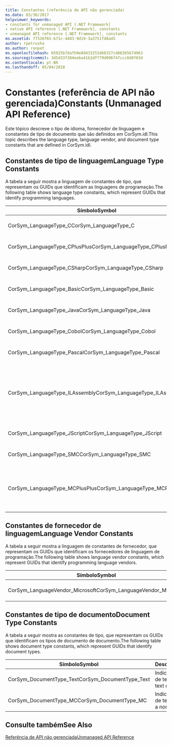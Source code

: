 ```yaml
---
title: Constantes (referência de API não gerenciada)
ms.date: 03/30/2017
helpviewer_keywords:
- constants for unmanaged API [.NET Framework]
- native API reference [.NET Framework], constants
- unmanaged API reference [.NET Framework], constants
ms.assetid: 77526f65-b71c-4483-9d19-3a3751fd8a45
author: rpetrusha
ms.author: ronpet
ms.openlocfilehash: 65925b7dafb9e89433253d68327c488365674963
ms.sourcegitcommit: 3d5d33f384eeba41b2dff79d096f47ccc8d8f03d
ms.contentlocale: pt-BR
ms.lasthandoff: 05/04/2018
---
```

# <a name="constants-unmanaged-api-reference"></a><span data-ttu-id="fd6bc-102">Constantes (referência de API não gerenciada)</span><span class="sxs-lookup"><span data-stu-id="fd6bc-102">Constants (Unmanaged API Reference)</span></span>
<span data-ttu-id="fd6bc-103">Este tópico descreve o tipo de idioma, fornecedor de linguagem e constantes de tipo de documento que são definidos em CorSym.idl.</span><span class="sxs-lookup"><span data-stu-id="fd6bc-103">This topic describes the language type, language vendor, and document type constants that are defined in CorSym.idl.</span></span>  
  
## <a name="language-type-constants"></a><span data-ttu-id="fd6bc-104">Constantes de tipo de linguagem</span><span class="sxs-lookup"><span data-stu-id="fd6bc-104">Language Type Constants</span></span>  
 <span data-ttu-id="fd6bc-105">A tabela a seguir mostra a linguagem de constantes de tipo, que representam os GUIDs que identificam as linguagens de programação.</span><span class="sxs-lookup"><span data-stu-id="fd6bc-105">The following table shows language type constants, which represent GUIDs that identify programming languages.</span></span>  
  
|<span data-ttu-id="fd6bc-106">Símbolo</span><span class="sxs-lookup"><span data-stu-id="fd6bc-106">Symbol</span></span>|<span data-ttu-id="fd6bc-107">Descrição</span><span class="sxs-lookup"><span data-stu-id="fd6bc-107">Description</span></span>|  
|------------|-----------------|  
|<span data-ttu-id="fd6bc-108">CorSym_LanguageType_C</span><span class="sxs-lookup"><span data-stu-id="fd6bc-108">CorSym_LanguageType_C</span></span>|<span data-ttu-id="fd6bc-109">Indica a linguagem C.</span><span class="sxs-lookup"><span data-stu-id="fd6bc-109">Indicates the C language.</span></span>|  
|<span data-ttu-id="fd6bc-110">CorSym_LanguageType_CPlusPlus</span><span class="sxs-lookup"><span data-stu-id="fd6bc-110">CorSym_LanguageType_CPlusPlus</span></span>|<span data-ttu-id="fd6bc-111">Indica a linguagem C++.</span><span class="sxs-lookup"><span data-stu-id="fd6bc-111">Indicates the C++ language.</span></span>|  
|<span data-ttu-id="fd6bc-112">CorSym_LanguageType_CSharp</span><span class="sxs-lookup"><span data-stu-id="fd6bc-112">CorSym_LanguageType_CSharp</span></span>|<span data-ttu-id="fd6bc-113">Indica a linguagem c#.</span><span class="sxs-lookup"><span data-stu-id="fd6bc-113">Indicates the C# language.</span></span>|  
|<span data-ttu-id="fd6bc-114">CorSym_LanguageType_Basic</span><span class="sxs-lookup"><span data-stu-id="fd6bc-114">CorSym_LanguageType_Basic</span></span>|<span data-ttu-id="fd6bc-115">Indica o idioma básico.</span><span class="sxs-lookup"><span data-stu-id="fd6bc-115">Indicates the Basic language.</span></span>|  
|<span data-ttu-id="fd6bc-116">CorSym_LanguageType_Java</span><span class="sxs-lookup"><span data-stu-id="fd6bc-116">CorSym_LanguageType_Java</span></span>|<span data-ttu-id="fd6bc-117">Indica a linguagem Java.</span><span class="sxs-lookup"><span data-stu-id="fd6bc-117">Indicates the Java language.</span></span>|  
|<span data-ttu-id="fd6bc-118">CorSym_LanguageType_Cobol</span><span class="sxs-lookup"><span data-stu-id="fd6bc-118">CorSym_LanguageType_Cobol</span></span>|<span data-ttu-id="fd6bc-119">Indica o idioma COBOL.</span><span class="sxs-lookup"><span data-stu-id="fd6bc-119">Indicates the COBOL language.</span></span>|  
|<span data-ttu-id="fd6bc-120">CorSym_LanguageType_Pascal</span><span class="sxs-lookup"><span data-stu-id="fd6bc-120">CorSym_LanguageType_Pascal</span></span>|<span data-ttu-id="fd6bc-121">Indica o idioma Pascal.</span><span class="sxs-lookup"><span data-stu-id="fd6bc-121">Indicates the Pascal language.</span></span>|  
|<span data-ttu-id="fd6bc-122">CorSym_LanguageType_ILAssembly</span><span class="sxs-lookup"><span data-stu-id="fd6bc-122">CorSym_LanguageType_ILAssembly</span></span>|<span data-ttu-id="fd6bc-123">Indica o código de assembly do Microsoft intermediate language (MSIL).</span><span class="sxs-lookup"><span data-stu-id="fd6bc-123">Indicates the Microsoft intermediate language (MSIL) assembly code.</span></span>|  
|<span data-ttu-id="fd6bc-124">CorSym_LanguageType_JScript</span><span class="sxs-lookup"><span data-stu-id="fd6bc-124">CorSym_LanguageType_JScript</span></span>|<span data-ttu-id="fd6bc-125">Indica a linguagem JScript.</span><span class="sxs-lookup"><span data-stu-id="fd6bc-125">Indicates the JScript language.</span></span>|  
|<span data-ttu-id="fd6bc-126">CorSym_LanguageType_SMC</span><span class="sxs-lookup"><span data-stu-id="fd6bc-126">CorSym_LanguageType_SMC</span></span>|<span data-ttu-id="fd6bc-127">Indica o idioma SMC.</span><span class="sxs-lookup"><span data-stu-id="fd6bc-127">Indicates the SMC language.</span></span>|  
|<span data-ttu-id="fd6bc-128">CorSym_LanguageType_MCPlusPlus</span><span class="sxs-lookup"><span data-stu-id="fd6bc-128">CorSym_LanguageType_MCPlusPlus</span></span>|<span data-ttu-id="fd6bc-129">Indica a linguagem C++ habilitada para o .NET Framework.</span><span class="sxs-lookup"><span data-stu-id="fd6bc-129">Indicates the C++ language enabled for the .NET Framework.</span></span>|  
  
## <a name="language-vendor-constants"></a><span data-ttu-id="fd6bc-130">Constantes de fornecedor de linguagem</span><span class="sxs-lookup"><span data-stu-id="fd6bc-130">Language Vendor Constants</span></span>  
 <span data-ttu-id="fd6bc-131">A tabela a seguir mostra a linguagem de constantes de fornecedor, que representam os GUIDs que identificam os fornecedores de linguagem de programação.</span><span class="sxs-lookup"><span data-stu-id="fd6bc-131">The following table shows language vendor constants, which represent GUIDs that identify programming language vendors.</span></span>  
  
|<span data-ttu-id="fd6bc-132">Símbolo</span><span class="sxs-lookup"><span data-stu-id="fd6bc-132">Symbol</span></span>|<span data-ttu-id="fd6bc-133">Descrição</span><span class="sxs-lookup"><span data-stu-id="fd6bc-133">Description</span></span>|  
|------------|-----------------|  
|<span data-ttu-id="fd6bc-134">CorSym_LanguageVendor_Microsoft</span><span class="sxs-lookup"><span data-stu-id="fd6bc-134">CorSym_LanguageVendor_Microsoft</span></span>|<span data-ttu-id="fd6bc-135">Indica a Microsoft.</span><span class="sxs-lookup"><span data-stu-id="fd6bc-135">Indicates Microsoft.</span></span>|  
  
## <a name="document-type-constants"></a><span data-ttu-id="fd6bc-136">Constantes de tipo de documento</span><span class="sxs-lookup"><span data-stu-id="fd6bc-136">Document Type Constants</span></span>  
 <span data-ttu-id="fd6bc-137">A tabela a seguir mostra as constantes de tipo, que representam os GUIDs que identificam os tipos de documento de documento.</span><span class="sxs-lookup"><span data-stu-id="fd6bc-137">The following table shows document type constants, which represent GUIDs that identify document types.</span></span>  
  
|<span data-ttu-id="fd6bc-138">Símbolo</span><span class="sxs-lookup"><span data-stu-id="fd6bc-138">Symbol</span></span>|<span data-ttu-id="fd6bc-139">Descrição</span><span class="sxs-lookup"><span data-stu-id="fd6bc-139">Description</span></span>|  
|------------|-----------------|  
|<span data-ttu-id="fd6bc-140">CorSym_DocumentType_Text</span><span class="sxs-lookup"><span data-stu-id="fd6bc-140">CorSym_DocumentType_Text</span></span>|<span data-ttu-id="fd6bc-141">Indica um documento de texto.</span><span class="sxs-lookup"><span data-stu-id="fd6bc-141">Indicates a text document.</span></span>|  
|<span data-ttu-id="fd6bc-142">CorSym_DocumentType_MC</span><span class="sxs-lookup"><span data-stu-id="fd6bc-142">CorSym_DocumentType_MC</span></span>|<span data-ttu-id="fd6bc-143">Indica um documento de texto não.</span><span class="sxs-lookup"><span data-stu-id="fd6bc-143">Indicates a non-text document.</span></span>|  
  
## <a name="see-also"></a><span data-ttu-id="fd6bc-144">Consulte também</span><span class="sxs-lookup"><span data-stu-id="fd6bc-144">See Also</span></span>  
 [<span data-ttu-id="fd6bc-145">Referência de API não gerenciada</span><span class="sxs-lookup"><span data-stu-id="fd6bc-145">Unmanaged API Reference</span></span>](../../../docs/framework/unmanaged-api/index.md)
